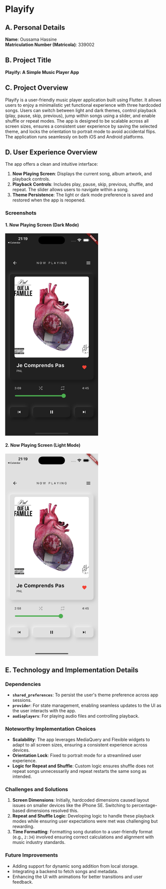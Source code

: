 # Playify

## A. Personal Details
**Name**: Oussama Hassine  
**Matriculation Number (Matricola)**: 339002

## B. Project Title
**Playify: A Simple Music Player App**

## C. Project Overview
Playify is a user-friendly music player application built using Flutter. It allows users to enjoy a minimalistic yet functional experience with three hardcoded songs. Users can switch between light and dark themes, control playback (play, pause, skip, previous), jump within songs using a slider, and enable shuffle or repeat modes. The app is designed to be scalable across all screen sizes, ensures a consistent user experience by saving the selected theme, and locks the orientation to portrait mode to avoid accidental flips. The application runs seamlessly on both iOS and Android platforms.

## D. User Experience Overview
The app offers a clean and intuitive interface:
1. **Now Playing Screen**: Displays the current song, album artwork, and playback controls.
2. **Playback Controls**: Includes play, pause, skip, previous, shuffle, and repeat. The slider allows users to navigate within a song.
3. **Theme Persistence**: The light or dark mode preference is saved and restored when the app is reopened.

### Screenshots

#### 1. Now Playing Screen (Dark Mode)
<img src="assets/dark_mode.png" alt="Dark Mode Screenshot" width="300"/>

#### 2. Now Playing Screen (Light Mode)
<img src="assets/light_mode.png" alt="Light Mode Screenshot" width="300"/>


## E. Technology and Implementation Details

### Dependencies
- **`shared_preferences`**: To persist the user's theme preference across app sessions.
- **`provider`**: For state management, enabling seamless updates to the UI as the user interacts with the app.
- **`audioplayers`**: For playing audio files and controlling playback.

### Noteworthy Implementation Choices
- **Scalability**: The app leverages MediaQuery and Flexible widgets to adapt to all screen sizes, ensuring a consistent experience across devices.
- **Orientation Lock**: Fixed to portrait mode for a streamlined user experience.
- **Logic for Repeat and Shuffle**: Custom logic ensures shuffle does not repeat songs unnecessarily and repeat restarts the same song as intended.

### Challenges and Solutions
1. **Screen Dimensions**: Initially, hardcoded dimensions caused layout issues on smaller devices like the iPhone SE. Switching to percentage-based dimensions resolved this.
2. **Repeat and Shuffle Logic**: Developing logic to handle these playback modes while ensuring user expectations were met was challenging but rewarding.
3. **Time Formatting**: Formatting song duration to a user-friendly format (e.g., `2:34`) involved ensuring correct calculations and alignment with music industry standards.

### Future Improvements
- Adding support for dynamic song addition from local storage.
- Integrating a backend to fetch songs and metadata.
- Enhancing the UI with animations for better transitions and user feedback.

